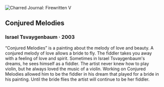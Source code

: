 <div class="artwork-of-the-day">
  <div class="container">
    <div class="img-wrapper">
      <img
        src="https://uploads0.wikiart.org/00333/images/israel-tsvaygenbaum/israel-tsvaygenbaum-conjured-melodies.jpg!Large.jpg"
        alt="Charred Journal: Firewritten V" />
    </div>
    <div class="artwork-detail">
      <div class="artwork-origin"> 
        <h2 class="artwork-name">Conjured Melodies</h2>
        <h3 class="artist">
          Israel Tsvaygenbaum
                    ·  2003
        </h3>
      </div>
      <p class="description">
        <span class="artwork-description-text ng-binding" ng-bind-html="viewModel.ArtworkOfTheDay.Description | unsafe">“Conjured Melodies” is a painting about the melody of love and beauty. A conjured melody of love allows a bride to fly. The fiddler takes you away with a feeling of love and spirit. Sometimes in Israel Tsvaygenbaum's dreams, he sees himself as a fiddler. The artist never knew how to play violin, but he always loved the music of a violin. Working on Conjured Melodies allowed him to be the fiddler in his dream that played for a bride in his painting. Until the bride flies the artist will continue to be her fiddler.</span>
                        <div class="text-shadow-container" ng-show="showShadow" style=""></div>
      </p>
    </div>
  </div>

</div>
